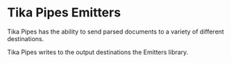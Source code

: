 # Tika Pipes Emitters

Tika Pipes has the ability to send parsed documents to a variety of different destinations. 

Tika Pipes writes to the output destinations the Emitters library.

